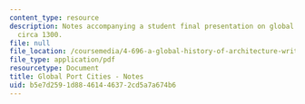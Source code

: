 ```yaml
---
content_type: resource
description: Notes accompanying a student final presentation on global port cities
  circa 1300.
file: null
file_location: /coursemedia/4-696-a-global-history-of-architecture-writing-seminar-spring-2008/b5e7d2591d88461446372cd5a7a674b6_MIT4_696s08_project01_notes.pdf
file_type: application/pdf
resourcetype: Document
title: Global Port Cities - Notes
uid: b5e7d259-1d88-4614-4637-2cd5a7a674b6
---
```

